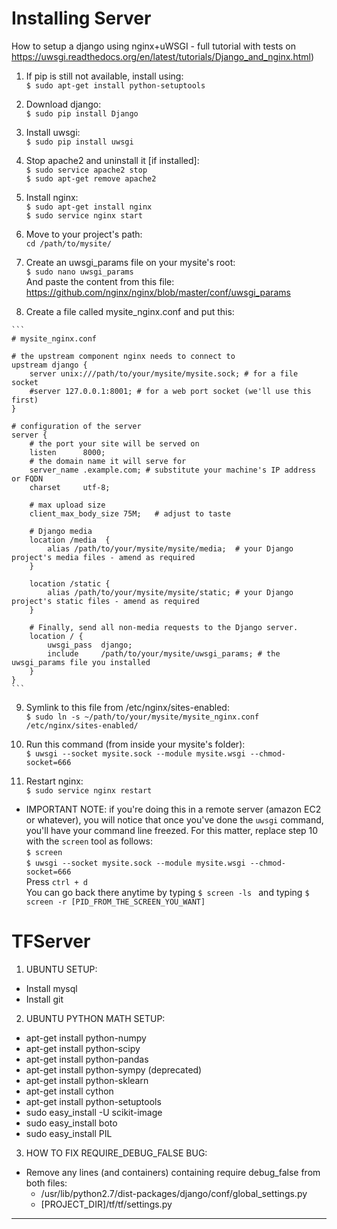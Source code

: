 Installing Server
===========

How to setup a django using nginx+uWSGI - full tutorial with tests on https://uwsgi.readthedocs.org/en/latest/tutorials/Django_and_nginx.html)

  1. If pip is still not available, install using:  
  ``` $ sudo apt-get install python-setuptools ```

  2. Download django:   
  ``` $ sudo pip install Django ```

  3. Install uwsgi:  
  ``` $ sudo pip install uwsgi ```

  4. Stop apache2 and uninstall it [if installed]:  
  ``` $ sudo service apache2 stop ```  
  ``` $ sudo apt-get remove apache2 ```

  5. Install nginx:  
  ``` $ sudo apt-get install nginx ```  
  ``` $ sudo service nginx start ```  

  6. Move to your project's path:  
  ``` cd /path/to/mysite/ ```  

  7. Create an uwsgi_params file on your mysite's root:  
  ``` $ sudo nano uwsgi_params ```  
    And paste the content from this file: https://github.com/nginx/nginx/blob/master/conf/uwsgi_params

  8. Create a file called mysite_nginx.conf and put this:

    ```
    # mysite_nginx.conf
    
    # the upstream component nginx needs to connect to
    upstream django {
        server unix:///path/to/your/mysite/mysite.sock; # for a file socket
        #server 127.0.0.1:8001; # for a web port socket (we'll use this first)
    }
    
    # configuration of the server
    server {
        # the port your site will be served on
        listen      8000;
        # the domain name it will serve for
        server_name .example.com; # substitute your machine's IP address or FQDN
        charset     utf-8;
    
        # max upload size
        client_max_body_size 75M;   # adjust to taste
    
        # Django media
        location /media  {
            alias /path/to/your/mysite/mysite/media;  # your Django project's media files - amend as required
        }
    
        location /static {
            alias /path/to/your/mysite/mysite/static; # your Django project's static files - amend as required
        }
    
        # Finally, send all non-media requests to the Django server.
        location / {
            uwsgi_pass  django;
            include     /path/to/your/mysite/uwsgi_params; # the uwsgi_params file you installed
        }
    }
    ```

  9. Symlink to this file from /etc/nginx/sites-enabled:  
  ``` $ sudo ln -s ~/path/to/your/mysite/mysite_nginx.conf /etc/nginx/sites-enabled/ ```

  10. Run this command (from inside your mysite's folder):  
  ``` $ uwsgi --socket mysite.sock --module mysite.wsgi --chmod-socket=666 ```

  11. Restart nginx:  
  ``` $ sudo service nginx restart ```

  - IMPORTANT NOTE: if you're doing this in a remote server (amazon EC2 or whatever), you will notice that once you've done the ```uwsgi``` command, you'll have your command line freezed. For this matter, replace step 10 with the ```screen``` tool as follows:  
  ``` $ screen ```  
  ``` $ uwsgi --socket mysite.sock --module mysite.wsgi --chmod-socket=666 ```  
  Press ``` ctrl + d ```  
  You can go back there anytime by typing ```$ screen -ls ``` and typing ```$ screen -r [PID_FROM_THE_SCREEN_YOU_WANT]```

TFServer
========

1. UBUNTU SETUP:
  - Install mysql
  - Install git

2. UBUNTU PYTHON MATH SETUP:
  - apt-get install python-numpy
  - apt-get install python-scipy
  - apt-get install python-pandas
  - apt-get install python-sympy (deprecated)
  - apt-get install python-sklearn
  - apt-get install cython
  - apt-get install python-setuptools
  - sudo easy_install -U scikit-image
  - sudo easy_install boto
  - sudo easy_install PIL

3. HOW TO FIX REQUIRE_DEBUG_FALSE BUG:
  - Remove any lines (and containers) containing require debug_false from both files:
    - /usr/lib/python2.7/dist-packages/django/conf/global_settings.py
    - [PROJECT_DIR]/tf/tf/settings.py

-------

